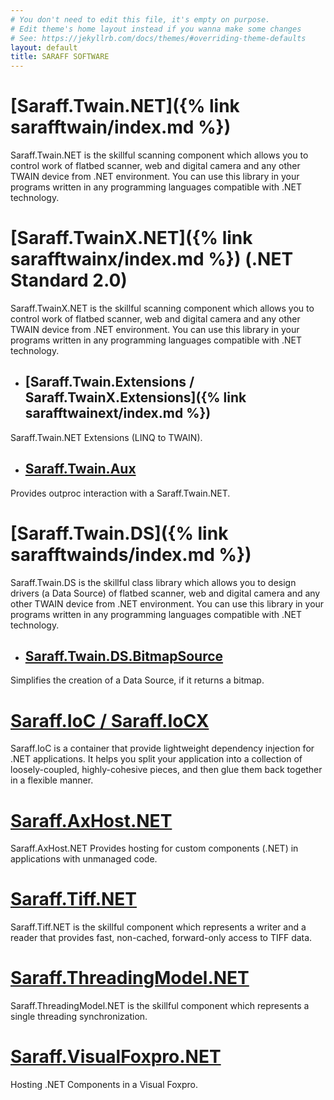 ```yaml
---
# You don't need to edit this file, it's empty on purpose.
# Edit theme's home layout instead if you wanna make some changes
# See: https://jekyllrb.com/docs/themes/#overriding-theme-defaults
layout: default
title: SARAFF SOFTWARE
---
```

# [Saraff.Twain.NET]({% link sarafftwain/index.md %})
Saraff.Twain.NET is the skillful scanning component which allows you to control work of flatbed scanner, web and digital camera and any other TWAIN device from .NET environment. You can use this library in your programs written in any programming languages compatible with .NET technology.
# [Saraff.TwainX.NET]({% link sarafftwainx/index.md %}) (.NET Standard 2.0)
Saraff.TwainX.NET is the skillful scanning component which allows you to control work of flatbed scanner, web and digital camera and any other TWAIN device from .NET environment. You can use this library in your programs written in any programming languages compatible with .NET technology.
- ## [Saraff.Twain.Extensions / Saraff.TwainX.Extensions]({% link sarafftwainext/index.md %})
Saraff.Twain.NET Extensions (LINQ to TWAIN).
- ## [Saraff.Twain.Aux](./sarafftwainaux/)
Provides outproc interaction with a Saraff.Twain.NET.

# [Saraff.Twain.DS]({% link sarafftwainds/index.md %})
Saraff.Twain.DS is the skillful class library which allows you to design drivers (a Data Source) of flatbed scanner, web and digital camera and any other TWAIN device from .NET environment. You can use this library in your programs written in any programming languages compatible with .NET technology.
- ## [Saraff.Twain.DS.BitmapSource](./sarafftwaindsbitmap/)
Simplifies the creation of a Data Source, if it returns a bitmap.

# [Saraff.IoC / Saraff.IoCX](./saraffioc/index.md)
Saraff.IoC is a container that provide lightweight dependency injection for .NET applications. It helps you split your application into a collection of loosely-coupled, highly-cohesive pieces, and then glue them back together in a flexible manner.
# [Saraff.AxHost.NET](./saraffaxhost/index.md)
Saraff.AxHost.NET Provides hosting for custom components (.NET) in applications with unmanaged code.
# [Saraff.Tiff.NET](./sarafftiff/index.md)
Saraff.Tiff.NET is the skillful component which represents a writer and a reader that provides fast, non-cached, forward-only access to TIFF data.
# [Saraff.ThreadingModel.NET](./saraffthread/)
Saraff.ThreadingModel.NET is the skillful component which represents a single threading synchronization.
# [Saraff.VisualFoxpro.NET](./saraffvfp/)
Hosting .NET Components in a Visual Foxpro.
